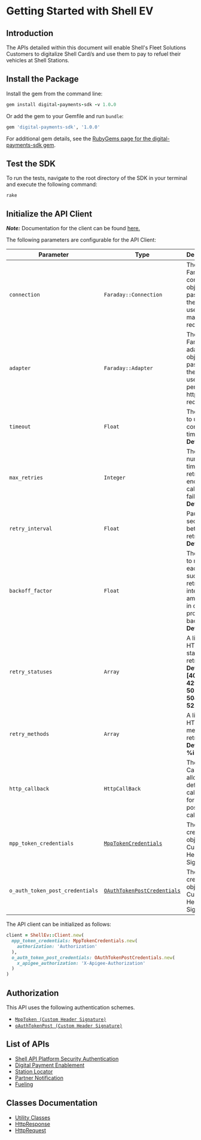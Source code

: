 
# Getting Started with Shell EV

## Introduction

The APIs detailed within this document will enable Shell's Fleet Solutions Customers to digitalize Shell Card/s and use them to pay to refuel their vehicles at Shell Stations.

## Install the Package

Install the gem from the command line:

```ruby
gem install digital-payments-sdk -v 1.0.0
```

Or add the gem to your Gemfile and run `bundle`:

```ruby
gem 'digital-payments-sdk', '1.0.0'
```

For additional gem details, see the [RubyGems page for the digital-payments-sdk gem](https://rubygems.org/gems/digital-payments-sdk/versions/1.0.0).

## Test the SDK

To run the tests, navigate to the root directory of the SDK in your terminal and execute the following command:

```
rake
```

## Initialize the API Client

**_Note:_** Documentation for the client can be found [here.](https://www.github.com/sdks-io/digital-payments-ruby-sdk/tree/1.0.0/doc/client.md)

The following parameters are configurable for the API Client:

| Parameter | Type | Description |
|  --- | --- | --- |
| `connection` | `Faraday::Connection` | The Faraday connection object passed by the SDK user for making requests |
| `adapter` | `Faraday::Adapter` | The Faraday adapter object passed by the SDK user for performing http requests |
| `timeout` | `Float` | The value to use for connection timeout. <br> **Default: 60** |
| `max_retries` | `Integer` | The number of times to retry an endpoint call if it fails. <br> **Default: 0** |
| `retry_interval` | `Float` | Pause in seconds between retries. <br> **Default: 1** |
| `backoff_factor` | `Float` | The amount to multiply each successive retry's interval amount by in order to provide backoff. <br> **Default: 2** |
| `retry_statuses` | `Array` | A list of HTTP statuses to retry. <br> **Default: [408, 413, 429, 500, 502, 503, 504, 521, 522, 524]** |
| `retry_methods` | `Array` | A list of HTTP methods to retry. <br> **Default: %i[get put]** |
| `http_callback` | `HttpCallBack` | The Http CallBack allows defining callables for pre and post API calls. |
| `mpp_token_credentials` | [`MppTokenCredentials`](https://www.github.com/sdks-io/digital-payments-ruby-sdk/tree/1.0.0/doc/$a/https://www.github.com/sdks-io/digital-payments-ruby-sdk/tree/1.0.0/custom-header-signature.md) | The credential object for Custom Header Signature |
| `o_auth_token_post_credentials` | [`OAuthTokenPostCredentials`](https://www.github.com/sdks-io/digital-payments-ruby-sdk/tree/1.0.0/doc/$a/https://www.github.com/sdks-io/digital-payments-ruby-sdk/tree/1.0.0/custom-header-signature-1.md) | The credential object for Custom Header Signature |

The API client can be initialized as follows:

```ruby
client = ShellEv::Client.new(
  mpp_token_credentials: MppTokenCredentials.new(
    authorization: 'Authorization'
  ),
  o_auth_token_post_credentials: OAuthTokenPostCredentials.new(
    x_apigee_authorization: 'X-Apigee-Authorization'
  )
)
```

## Authorization

This API uses the following authentication schemes.

* [`MppToken (Custom Header Signature)`](https://www.github.com/sdks-io/digital-payments-ruby-sdk/tree/1.0.0/doc/$a/https://www.github.com/sdks-io/digital-payments-ruby-sdk/tree/1.0.0/custom-header-signature.md)
* [`oAuthTokenPost (Custom Header Signature)`](https://www.github.com/sdks-io/digital-payments-ruby-sdk/tree/1.0.0/doc/$a/https://www.github.com/sdks-io/digital-payments-ruby-sdk/tree/1.0.0/custom-header-signature-1.md)

## List of APIs

* [Shell API Platform Security Authentication](https://www.github.com/sdks-io/digital-payments-ruby-sdk/tree/1.0.0/doc/controllers/shell-api-platform-security-authentication.md)
* [Digital Payment Enablement](https://www.github.com/sdks-io/digital-payments-ruby-sdk/tree/1.0.0/doc/controllers/digital-payment-enablement.md)
* [Station Locator](https://www.github.com/sdks-io/digital-payments-ruby-sdk/tree/1.0.0/doc/controllers/station-locator.md)
* [Partner Notification](https://www.github.com/sdks-io/digital-payments-ruby-sdk/tree/1.0.0/doc/controllers/partner-notification.md)
* [Fueling](https://www.github.com/sdks-io/digital-payments-ruby-sdk/tree/1.0.0/doc/controllers/fueling.md)

## Classes Documentation

* [Utility Classes](https://www.github.com/sdks-io/digital-payments-ruby-sdk/tree/1.0.0/doc/utility-classes.md)
* [HttpResponse](https://www.github.com/sdks-io/digital-payments-ruby-sdk/tree/1.0.0/doc/http-response.md)
* [HttpRequest](https://www.github.com/sdks-io/digital-payments-ruby-sdk/tree/1.0.0/doc/http-request.md)

